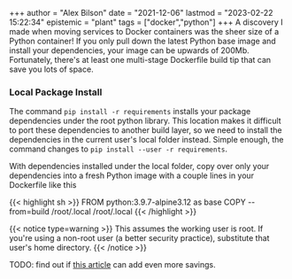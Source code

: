 +++
author = "Alex Bilson"
date = "2021-12-06"
lastmod = "2023-02-22 15:22:34"
epistemic = "plant"
tags = ["docker","python"]
+++
A discovery I made when moving services to Docker containers was the sheer size of a Python container! If you only pull down the latest Python base image and install your dependencies, your image can be upwards of 200Mb. Fortunately, there's at least one multi-stage Dockerfile build tip that can save you lots of space.

### Local Package Install

The command `pip install -r requirements` installs your package dependencies under the root python library. This location makes it difficult to port these dependencies to another build layer, so we need to install the dependencies in the current user's local folder instead. Simple enough, the command changes to `pip install --user -r requirements`.

With dependencies installed under the local folder, copy over only your dependencies into a fresh Python image with a couple lines in your Dockerfile like this

{{< highlight sh >}}
FROM python:3.9.7-alpine3.12 as base
COPY --from=build /root/.local /root/.local
{{< /highlight >}}

{{< notice type=warning >}}
 This assumes the working user is root. If you're using a non-root user (a better security practice), substitute that user's home directory.
{{< /notice >}}

TODO: find out if [this article](https://cr0hn.medium.com/python-docker-images-in-less-than-50mb-8acc6ed776ec) can add even more savings.
